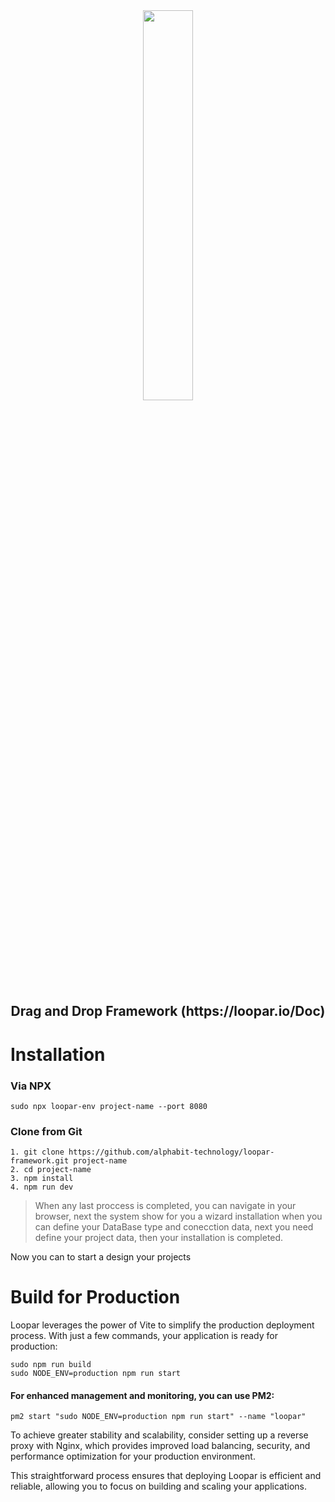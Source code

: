 <div align = "center">
    <img src = "https://user-images.githubusercontent.com/87505840/196835270-bb77df87-9880-4933-b0ff-289eb54c0202.svg" height = "" width = "40%">
    <h2>Drag and Drop Framework (https://loopar.io/Doc)</h2>
</div>


# Installation
### Via NPX
``` 
sudo npx loopar-env project-name --port 8080
````

### Clone from Git
 ````
1. git clone https://github.com/alphabit-technology/loopar-framework.git project-name
2. cd project-name
3. npm install
4. npm run dev
````

> When any last proccess is completed, you can navigate in your browser, next the system show for you a wizard installation when you can define your DataBase type and conecction data, next you need define your project data, then your installation is completed.

Now you can to start a design your projects


# Build for Production
Loopar leverages the power of Vite to simplify the production deployment process. With just a few commands, your application is ready for production:
 ````
sudo npm run build
sudo NODE_ENV=production npm run start
````

#### For enhanced management and monitoring, you can use PM2:
 ````
 pm2 start "sudo NODE_ENV=production npm run start" --name "loopar" 
 ````

To achieve greater stability and scalability, consider setting up a reverse proxy with Nginx, which provides improved load balancing, security, and performance optimization for your production environment.

This straightforward process ensures that deploying Loopar is efficient and reliable, allowing you to focus on building and scaling your applications.

